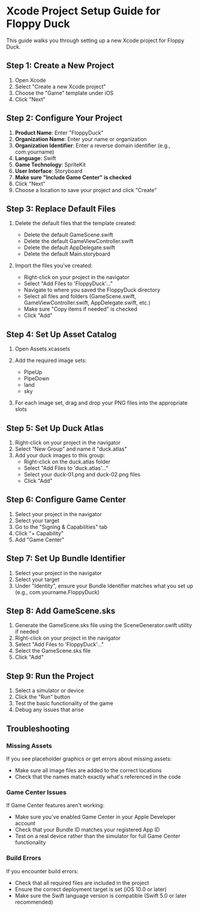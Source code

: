 # Xcode Project Setup Guide for Floppy Duck

This guide walks you through setting up a new Xcode project for Floppy Duck.

## Step 1: Create a New Project

1. Open Xcode
2. Select "Create a new Xcode project"
3. Choose the "Game" template under iOS
4. Click "Next"

## Step 2: Configure Your Project

1. **Product Name**: Enter "FloppyDuck"
2. **Organization Name**: Enter your name or organization
3. **Organization Identifier**: Enter a reverse domain identifier (e.g., com.yourname)
4. **Language**: Swift
5. **Game Technology**: SpriteKit
6. **User Interface**: Storyboard
7. **Make sure "Include Game Center" is checked**
8. Click "Next"
9. Choose a location to save your project and click "Create"

## Step 3: Replace Default Files

1. Delete the default files that the template created:
   - Delete the default GameScene.swift
   - Delete the default GameViewController.swift
   - Delete the default AppDelegate.swift
   - Delete the default Main.storyboard

2. Import the files you've created:
   - Right-click on your project in the navigator
   - Select "Add Files to 'FloppyDuck'..."
   - Navigate to where you saved the FloppyDuck directory
   - Select all files and folders (GameScene.swift, GameViewController.swift, AppDelegate.swift, etc.)
   - Make sure "Copy items if needed" is checked
   - Click "Add"

## Step 4: Set Up Asset Catalog

1. Open Assets.xcassets
2. Add the required image sets:
   - PipeUp
   - PipeDown
   - land
   - sky
   
3. For each image set, drag and drop your PNG files into the appropriate slots

## Step 5: Set Up Duck Atlas

1. Right-click on your project in the navigator
2. Select "New Group" and name it "duck.atlas"
3. Add your duck images to this group:
   - Right-click on the duck.atlas folder
   - Select "Add Files to 'duck.atlas'..."
   - Select your duck-01.png and duck-02.png files
   - Click "Add"

## Step 6: Configure Game Center

1. Select your project in the navigator
2. Select your target
3. Go to the "Signing & Capabilities" tab
4. Click "+ Capability"
5. Add "Game Center"

## Step 7: Set Up Bundle Identifier

1. Select your project in the navigator
2. Select your target
3. Under "Identity", ensure your Bundle Identifier matches what you set up (e.g., com.yourname.FloppyDuck)

## Step 8: Add GameScene.sks

1. Generate the GameScene.sks file using the SceneGenerator.swift utility if needed
2. Right-click on your project in the navigator
3. Select "Add Files to 'FloppyDuck'..."
4. Select the GameScene.sks file
5. Click "Add"

## Step 9: Run the Project

1. Select a simulator or device
2. Click the "Run" button
3. Test the basic functionality of the game
4. Debug any issues that arise

## Troubleshooting

### Missing Assets
If you see placeholder graphics or get errors about missing assets:
- Make sure all image files are added to the correct locations
- Check that the names match exactly what's referenced in the code

### Game Center Issues
If Game Center features aren't working:
- Make sure you've enabled Game Center in your Apple Developer account
- Check that your Bundle ID matches your registered App ID
- Test on a real device rather than the simulator for full Game Center functionality

### Build Errors
If you encounter build errors:
- Check that all required files are included in the project
- Ensure the correct deployment target is set (iOS 10.0 or later)
- Make sure the Swift language version is compatible (Swift 5.0 or later recommended) 